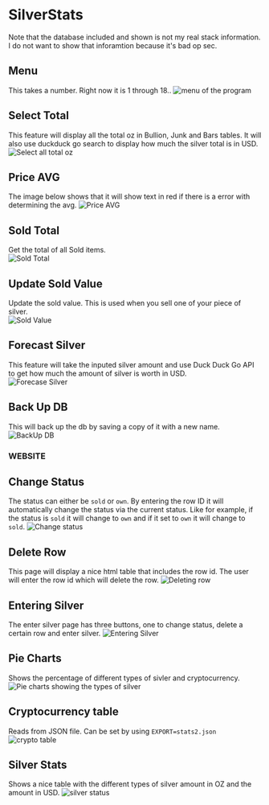 # SilverStats

Note that the database included and shown is not my real stack information. I do not want to show
that inforamtion because it's bad op sec.


## Menu 
This takes a number. Right now it is 1 through 18..
![menu of the program](images/menu.png)

## Select Total
This feature will display all the total oz in Bullion, Junk and Bars tables. It will also use 
duckduck go search to display how much the silver total is in USD. 
![Select all total oz](images/select_all_total_oz.png)

## Price AVG
The image below shows that it will show text in red if there is a error with 
determining the avg. 
![Price AVG](images/price_avg.png)

## Sold Total
Get the total of all Sold items.<br>
![Sold Total](images/sold_total.png)

## Update Sold Value
Update the sold value. This is used when you sell one of your piece of silver.<br>
![Sold Value](images/update_sold.png)

## Forecast Silver
This feature will take the inputed silver amount and use Duck Duck Go API to
get how much the amount of silver is worth in USD. <Br>
![Forecase Silver](images/forecast_silver.png)

## Back Up DB
This will back up the db by saving a copy of it with a new name. <br>
![BackUp DB](images/backup_db.png)

### WEBSITE

## Change Status
The status can either be `sold` or `own`. By entering the row ID it will automatically change the status via the current status. Like for example,
if the status is `sold` it will change to `own` and if it set to `own` it will change to `sold`.
![Change status](images/change_status.png)

## Delete Row

This page will display a nice html table that includes the row id. The user will
enter the row id which will delete the row. 
![Deleting row](images/delete_row.png)

## Entering Silver
The enter silver page has three buttons, one to change status, delete a certain row and enter silver.
![Entering Silver](images/enter_silver.png)


## Pie Charts
Shows the percentage of different types of sivler and cryptocurrency. 
![Pie charts showing the types of silver](images/pie_chart.png)

## Cryptocurrency table
Reads from JSON file. Can be set by using `EXPORT=stats2.json`
![crypto table](images/crypto.png)


## Silver Stats
Shows a nice table with the different types of silver amount in OZ and the amount in USD. 
![silver status](images/silver_stats.png)